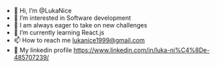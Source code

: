 - 👋 Hi, I’m @LukaNice
- 👀 I’m interested in Software development
- 👀 I am always eager to take on new challenges
- 🌱 I’m currently learning React.js
- 📫 How to reach me lukanice1999@gmail.com
- 🥼 My linkedin profile https://www.linkedin.com/in/luka-ni%C4%8De-485707239/

<!---
LukaNice/LukaNice is a ✨ special ✨ repository because its `README.md` (this file) appears on your GitHub profile.
You can click the Preview link to take a look at your changes.
--->
